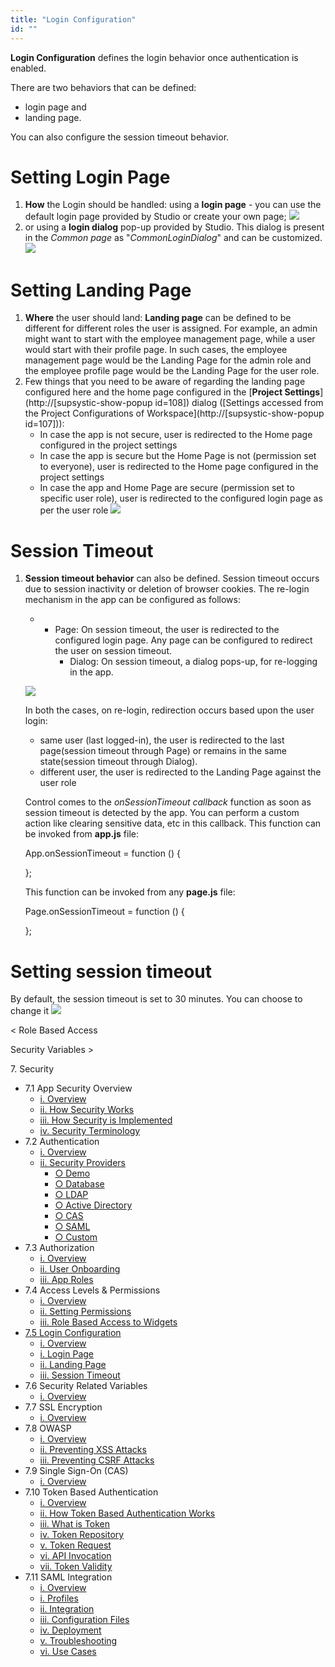 ```yaml
---
title: "Login Configuration"
id: ""
---
```


**Login Configuration** defines the login behavior once authentication is enabled.

There are two behaviors that can be defined:

- login page and
- landing page.

You can also configure the session timeout behavior.

# Setting Login Page

1. **How** the Login should be handled: using a **login page** - you can use the default login page provided by Studio or create your own page; [![](./assets/security_loginpage_1.png)](./assets/security_loginpage_1.png)
2. or using a **login dialog** pop-up provided by Studio. This dialog is present in the _Common page_ as "_CommonLoginDialog_" and can be customized. [![](./assets/security_logindialog.png)](./assets/security_logindialog.png)

# Setting Landing Page

1. **Where** the user should land: **Landing page** can be defined to be different for different roles the user is assigned. For example, an admin might want to start with the employee management page, while a user would start with their profile page. In such cases, the employee management page would be the Landing Page for the admin role and the employee profile page would be the Landing Page for the user role.
2. Few things that you need to be aware of regarding the landing page configured here and the home page configured in the [**Project Settings**](http://[supsystic-show-popup id=108]) dialog ([Settings accessed from the Project Configurations of Workspace](http://[supsystic-show-popup id=107])):
    - In case the app is not secure, user is redirected to the Home page configured in the project settings
    - In case the app is secure but the Home Page is not (permission set to everyone), user is redirected to the Home page configured in the project settings
    - In case the app and Home Page are secure (permission set to specific user role), user is redirected to the configured login page as per the user role [![](./assets/security_landingpage.png)](./assets/security_landingpage.png)

# Session Timeout

1. **Session timeout behavior** can also be defined. Session timeout occurs due to session inactivity or deletion of browser cookies. The re-login mechanism in the app can be configured as follows:
    
    - - Page: On session timeout, the user is redirected to the configured login page. Any page can be configured to redirect the user on session timeout.
        - Dialog: On session timeout, a dialog pops-up, for re-logging in the app.
    
    [![](./assets/security_reloginpage.png)](./assets/security_reloginpage.png)
    
    In both the cases, on re-login, redirection occurs based upon the user login:
    
    - same user (last logged-in), the user is redirected to the last page(session timeout through Page) or remains in the same state(session timeout through Dialog).
    - different user, the user is redirected to the Landing Page against the user role
    
    Control comes to the _onSessionTimeout callback_ function as soon as session timeout is detected by the app. You can perform a custom action like clearing sensitive data, etc in this callback. This function can be invoked from **app.js** file:
    
    App.onSessionTimeout = function () {
    
    };
    
    This function can be invoked from any **page.js** file:
    
    Page.onSessionTimeout = function () {
    
    };
    

# Setting session timeout

By default, the session timeout is set to 30 minutes. You can choose to change it [![](./assets/security_timeout.png)](./assets/security_timeout.png)

< Role Based Access

Security Variables >

7\. Security

- 7.1 App Security Overview
    - [i. Overview](/learn/app-security/app-security/#)
    - [ii. How Security Works](/learn/app-security/app-security/#working)
    - [iii. How Security is Implemented](/learn/app-security/app-security/#implementation)
    - [iv. Security Terminology](/learn/app-security/app-security/#terminology)
- 7.2 Authentication
    - [i. Overview](/learn/app-security/authentication/)
    - [ii. Security Providers](/learn/app-security/authentication/#security-providers)
        - [○ Demo](/learn/app-security/authentication/#demo)
        - [○ Database](/learn/app-security/authentication/#database)
        - [○ LDAP](/learn/app-security/authentication/#ldap)
        - [○ Active Directory](/learn/app-security/authentication/#ad)
        - [○ CAS](/learn/app-security/authentication/#cas)
        - [○ SAML](/learn/app-security/authentication/#saml)
        - [○ Custom](/learn/app-security/authentication/#custom)
- 7.3 Authorization
    - [i. Overview](/learn/app-security/authorization/)
    - [ii. User Onboarding](/learn/app-security/authorization/#user-onboarding)
    - [iii. App Roles](/learn/app-security/authorization/#app-roles)
- 7.4 Access Levels & Permissions
    - [i. Overview](/learn/app-security/access-levels-permissions/)
    - [ii. Setting Permissions](/learn/app-security/access-levels-permissions/#setting-permissions)
    - [iii. Role Based Access to Widgets](/learn/app-security/access-levels-permissions/#role-based-access)
- [7.5 Login Configuration](#)
    - [i. Overview](#)
    - [i. Login Page](#login-page)
    - [ii. Landing Page](#landing-page)
    - [iii. Session Timeout](#session-timeout)
- 7.6 Security Related Variables
    - [i. Overview](/learn/app-security/security-variables)
- 7.7 SSL Encryption
    - [i. Overview](/learn/app-security/ssl-encryption/)
- 7.8 OWASP
    - [i. Overview](/learn/app-security/owasp/)
    - [ii. Preventing XSS Attacks](/learn/app-security/owasp/#xss)
    - [iii. Preventing CSRF Attacks](/learn/app-security/owasp/#csrf)
- 7.9 Single Sign-On (CAS)
    - [i. Overview](/learn/app-security/central-authentication-system/)
- 7.10 Token Based Authentication
    - [i. Overview](/learn/app-security/token-based-authentication/)
    - [ii. How Token Based Authentication Works](/learn/app-security/token-based-authentication/#working)
    - [iii. What is Token](/learn/app-security/token-based-authentication/#token)
    - [iv. Token Repository](/learn/app-security/token-based-authentication/#token-repository)
    - [v. Token Request](/learn/app-security/token-based-authentication/#token-request)
    - [vi. API Invocation](/learn/app-security/token-based-authentication/#api-invocation)
    - [vii. Token Validity](/learn/app-security/token-based-authentication/#token-validity)
- 7.11 SAML Integration
    - [i. Overview](/learn/app-development/app-security/saml-integration/)
    - [i. Profiles](/learn/app-development/app-security/saml-integration/#profiles)
    - [ii. Integration](/learn/app-development/app-security/saml-integration/#integration)
    - [iii. Configuration Files](/learn/app-development/app-security/saml-integration/#files)
    - [iv. Deployment](/learn/app-development/app-security/saml-integration/#deployment)
    - [v. Troubleshooting](/learn/app-development/app-security/saml-integration/#troubleshooting)
    - [vi. Use Cases](/learn/app-development/app-security/saml-integration/#use-cases)
